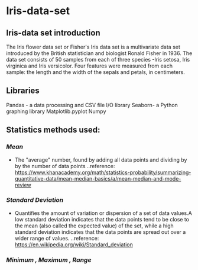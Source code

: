 # Iris-data-set

## Iris-data set introduction

The Iris flower data set or Fisher's Iris data set is a multivariate data set introduced by the British statistician and biologist Ronald Fisher in 1936.
The data set consists of 50 samples from each of three species -Iris setosa, Iris virginica and Iris versicolor. 
Four features were measured from each sample: the length and the width of the sepals and petals, in centimeters. 


## Libraries

Pandas - a data processing and CSV file I/O library
Seaborn- a Python graphing library
Matplotlib.pyplot
Numpy

## Statistics methods used:

### *Mean*
* The "average" number, found by adding all data points and dividing by by the number of data points
..reference: https://www.khanacademy.org/math/statistics-probability/summarizing-quantitative-data/mean-median-basics/a/mean-median-and-mode-review

### *Standard Deviation*
* Quantifies the amount of variation or dispersion of a set of data values.A low standard deviation indicates that the data points tend to be close to the mean (also called the expected value) of the set, while a high standard deviation indicates that the data points are spread out over a wider range of values.
..reference: https://en.wikipedia.org/wiki/Standard_deviation

### *Minimum , Maximum , Range*